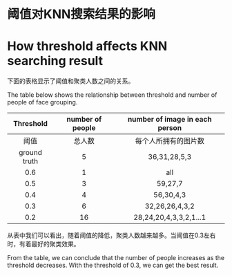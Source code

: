 # 阈值对KNN搜索结果的影响

# How threshold affects KNN searching result

下面的表格显示了阈值和聚类人数之间的关系。

The table below shows the relationship between threshold and number of people of face grouping.

| Threshold | number of people | number of image in each person |
| :--: | :--: | :--: |
| 阈值 | 总人数 | 每个人所拥有的图片数 |
| ground truth | 5 | 36,31,28,5,3 |
| 0.6 | 1 | all |
| 0.5 | 3 | 59,27,7 |
| 0.4 | 4 | 56,30,4,3 |
| 0.3 | 6 | 32,26,26,4,3,2 |
| 0.2 | 16 | 28,24,20,4,3,3,2,1...1 |

从表中我们可以看出，随着阈值的降低，聚类人数越来越多。当阈值在0.3左右时，有着最好的聚类效果。

From the table, we can conclude that the number of people increases as the threshold decreases. With the threshold of 0.3, we can get the best result.
